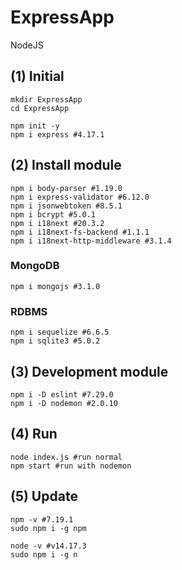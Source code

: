 # ExpressApp

NodeJS

## (1) Initial

    mkdir ExpressApp
    cd ExpressApp

    npm init -y
    npm i express #4.17.1

## (2) Install module

    npm i body-parser #1.19.0
    npm i express-validator #6.12.0
    npm i jsonwebtoken #8.5.1
    npm i bcrypt #5.0.1
    npm i i18next #20.3.2
    npm i i18next-fs-backend #1.1.1
    npm i i18next-http-middleware #3.1.4

### MongoDB

    npm i mongojs #3.1.0

### RDBMS

    npm i sequelize #6.6.5
    npm i sqlite3 #5.0.2

## (3) Development module
    
    npm i -D eslint #7.29.0
    npm i -D nodemon #2.0.10

## (4) Run

    node index.js #run normal
    npm start #run with nodemon

## (5) Update
    
    npm -v #7.19.1
    sudo npm i -g npm

    node -v #v14.17.3
    sudo npm i -g n
